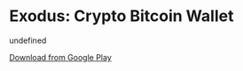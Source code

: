 
# Exodus: Crypto Bitcoin Wallet

undefined

[Download from Google Play](https://play.google.com/store/apps/details?id=exodusmovement.exodus)
    